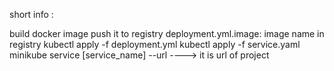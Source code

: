 short info :

build docker image 
push it to registry
deployment.yml.image: image name in registry
kubectl apply -f deployment.yml
kubectl apply -f service.yaml
minikube service [service_name] --url  ----> it is url of  project 

